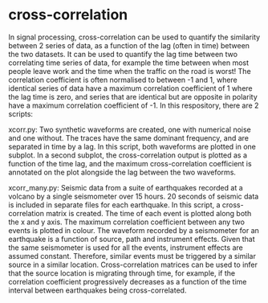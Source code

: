 # cross-correlation
In signal processing, cross-correlation can be used to quantify the similarity between 2 series of data, as a function of the lag (often in time) between the two datasets. It can be used to quantify the lag time between two correlating time series of data, for example the time between when most people leave work and the time when the traffic on the road is worst! The correlation coefficient is often normalised to between -1 and 1, where identical series of data have a maximum correlation coefficient of 1 where the lag time is zero, and series that are identical but are opposite in polarity have a maximum correlation coefficient of -1.  In this respository, there are 2 scripts:

xcorr.py: Two synthetic waveforms are created, one with numerical noise and one without. The traces have the same dominant frequency, and are separated in time by a lag. In this script, both waveforms are plotted in one subplot. In a second subplot, the cross-correlation output is plotted as a function of the time lag, and the maximum cross-correlation coefficient is annotated on the plot alongside the lag between the two waveforms.

xcorr_many.py: Seismic data from a suite of earthquakes recorded at a volcano by a single seismometer over 15 hours. 20 seconds of seismic data is included in separate files for each earthquake. In this script, a cross-correlation matrix is created. The time of each event is plotted along both the x and y axis. The maximum correlation coefficient between any two events is plotted in colour. The waveform recorded by a seismometer for an earthquake is a function of source, path and instrument effects. Given that the same seismometer is used for all the events, instrument effects are assumed constant. Therefore, similar events must be triggered by a similar source in a similar location. Cross-correlation matrices can be used to infer that the source location is migrating through time, for example, if the correlation coefficient progressively decreases as a function of the time interval between earthquakes being cross-correlated. 
